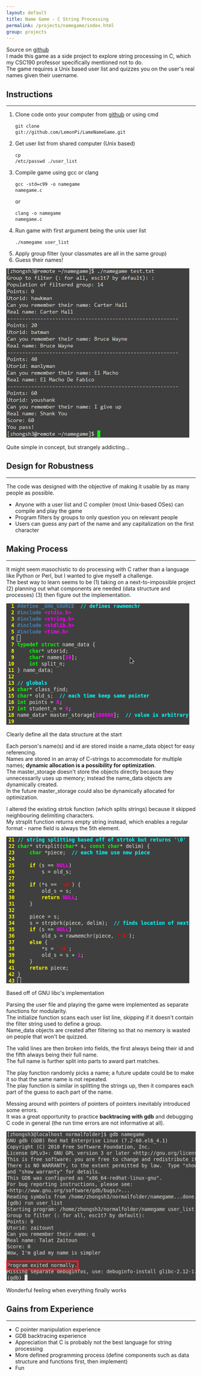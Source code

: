 ```yaml
---
layout: default
title: Name Game - C String Processing
permalink: /projects/namegame/index.html
group: projects
---
```

Source on [github](https://github.com/LemonPi/LameNameGame)  
I made this game as a side project to explore string processing in C, which my CSC190 professor specifically mentioned not to do.  
The game requires a Unix based user list and quizzes you on the user's real names given their username. 

## Instructions <a name="instructions"> </a>
------------------------
1. Clone code onto your computer from [github](https://github.com/LemonPi/LameNameGame) or using cmd <pre><code>git clone git://github.com/LemonPi/LameNameGame.git</code></pre>
2. Get user list from shared computer (Unix based)  <pre><code>cp /etc/passwd ./user_list </code></pre> 
3. Compile game using gcc or clang <pre><code>gcc -std=c99 -o namegame namegame.c</code></pre> or <pre><code>clang -o namegame namegame.c</code></pre>
4. Run game with first argument being the unix user list  <pre><code>./namegame user_list</code></pre>   
5. Apply group filter (your classmates are all in the same group) 
6. Guess their names!  

<div class="frames">
<img src="playing.png">
<p>Quite simple in concept, but strangely addicting...</p>
</div>

<a name="robust"> </a>
## Design for Robustness
------------------------
The code was designed with the objective of making it usable by as many people as possible.  

- Anyone with a user list and C compiler (most Unix-based OSes) can compile and play the game
- Program filters by groups to only question you on relevant people
- Users can guess any part of the name and any capitalization on the first character

<a name="making"> </a>
## Making Process 
------------------------
It might seem masochistic to do processing with C rather than a language like Python or Perl, but I wanted to give myself a challenge.  
The best way to learn seems to be (1) taking on a next-to-impossible project (2) planning out what components are needed (data structure and processes) (3) then figure out the implementation.  
<div class="frames">
<img src="structure.png">
<p>Clearly define all the data structure at the start</p>
</div>

Each person's name(s) and id are stored inside a name\_data object for easy referencing.  
Names are stored in an array of C-strings to accommodate for multiple names; **dynamic allocation is a possibility for optimization**.  
The master\_storage doesn't store the objects directly because they unnecessarily uses up memory; instead the name\_data objects are dynamically created.  
In the future master\_storage could also be dynamically allocated for optimization.  

I altered the existing strtok function (which splits strings) because it skipped neighbouring delimiting characters.  
My strsplit function returns empty string instead, which enables a regular format - name field is always the 5th element.  
<div class="frames">
<img src="strsplit.png">
<p>Based off of GNU libc's implementation</p>
</div>

Parsing the user file and playing the game were implemented as separate functions for modularity.  
The initialize function scans each user list line, skipping if it doesn't contain the filter string used to define a group.  
Name\_data objects are created after filtering so that no memory is wasted on people that won't be quizzed.  

The valid lines are then broken into fields, the first always being their id and the fifth always being their full name.  
The full name is further split into parts to award part matches.  

The play function randomly picks a name; a future update could be to make it so that the same name is not repeated.  
The play function is similar in splitting the strings up, then it compares each part of the guess to each part of the name.

Messing around with pointers of pointers of pointers inevitably introduced some errors.  
It was a great opportunity to practice **backtracing with gdb** and debugging C code in general (the run time errors are not informative at all).
<div class="frames">
<img src="gdb.png">
<p>Wonderful feeling when everything finally works</p>
</div>

<a name="names"> </a>
## Gains from Experience
-----------------------------
- C pointer manipulation experience
- GDB backtracing experience
- Appreciation that C is probably not the best language for string processing
- More defined programming process (define components such as data structure and functions first, then implement)
- Fun